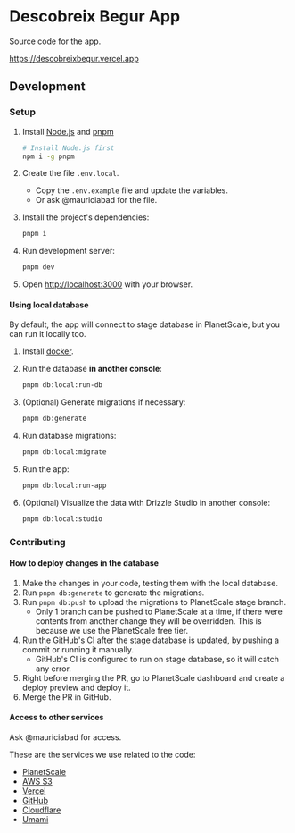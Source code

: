 # Descobreix Begur App

Source code for the app.

<https://descobreixbegur.vercel.app>

## Development

### Setup

1. Install [Node.js](https://nodejs.org/en/download/package-manager) and [pnpm](https://pnpm.io/)

   ```bash
   # Install Node.js first
   npm i -g pnpm
   ```

1. Create the file `.env.local`.

   - Copy the `.env.example` file and update the variables.
   - Or ask @mauriciabad for the file.

1. Install the project's dependencies:

   ```bash
   pnpm i
   ```

1. Run development server:

   ```bash
   pnpm dev
   ```

1. Open <http://localhost:3000> with your browser.

#### Using local database

By default, the app will connect to stage database in PlanetScale, but you can run it locally too.

1. Install [docker](https://www.docker.com/products/docker-desktop/).
1. Run the database **in another console**:

   ```bash
   pnpm db:local:run-db
   ```

1. (Optional) Generate migrations if necessary:

   ```bash
   pnpm db:generate
   ```

1. Run database migrations:

   ```bash
   pnpm db:local:migrate
   ```

1. Run the app:

   ```bash
   pnpm db:local:run-app
   ```

1. (Optional) Visualize the data with Drizzle Studio in another console:

   ```bash
   pnpm db:local:studio
   ```

### Contributing

#### How to deploy changes in the database

1. Make the changes in your code, testing them with the local database.
1. Run `pnpm db:generate` to generate the migrations.
1. Run `pnpm db:push` to upload the migrations to PlanetScale stage branch.
   - Only 1 branch can be pushed to PlanetScale at a time, if there were contents from another change they will be overridden. This is because we use the PlanetScale free tier.
1. Run the GitHub's CI after the stage database is updated, by pushing a commit or running it manually.
   - GitHub's CI is configured to run on stage database, so it will catch any error.
1. Right before merging the PR, go to PlanetScale dashboard and create a deploy preview and deploy it.
1. Merge the PR in GitHub.

#### Access to other services

Ask @mauriciabad for access.

These are the services we use related to the code:

- [PlanetScale](https://app.planetscale.com/descobreix-begur-app/descobreix-begur-app)
- [AWS S3](https://aws.amazon.com/s3)
- [Vercel](https://vercel.com/mauriciabad/descobreix-begur-app)
- [GitHub](https://github.com/mauriciabad/descobreix-begur-app)
- [Cloudflare](https://www.cloudflare.com)
- [Umami](https://analytics.eu.umami.is/websites/05dcd962-e08b-4cff-82a6-b0a62c4177a3)

